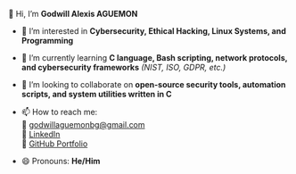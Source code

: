 👋 Hi, I’m **Godwill Alexis AGUEMON**

- 👀 I’m interested in **Cybersecurity, Ethical Hacking, Linux Systems, and Programming**
- 🌱 I’m currently learning **C language, Bash scripting, network protocols, and cybersecurity frameworks** *(NIST, ISO, GDPR, etc.)*
- 💞️ I’m looking to collaborate on **open-source security tools, automation scripts, and system utilities written in C**
- 📫 How to reach me:  
  📧 godwillaguemonbg@gmail.com  
  🔗 [LinkedIn](https://www.linkedin.com/in/godwill-aguemon-51a38436a/)  
  🐙 [GitHub Portfolio](https://github.com/Alex171-studo/Alexis_portfolio.git)

- 😄 Pronouns: **He/Him**  
